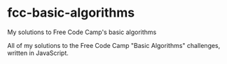 # fcc-basic-algorithms
My solutions to Free Code Camp's basic algorithms

All of my solutions to the Free Code Camp "Basic Algorithms" challenges, written in JavaScript.
